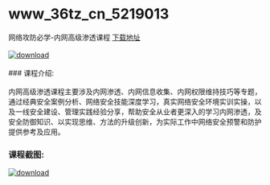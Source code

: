 # www_36tz_cn_5219013
网络攻防必学-内网高级渗透课程
[下载地址](http://www.36tz.cn/article/5219013 "下载地址")
<br/></br>[![download](http://36tz.cn/muke_img/2021_03_1-61-300x168.png "下载地址")](http://www.36tz.cn/article/5219013 "下载地址")
<br/></br>### 课程介绍:<br/></br>内网高级渗透课程主要涉及内网渗透、内网信息收集、内网权限维持技巧等专题，通过经典安全案例分析、网络安全技能深度学习，真实网络安全环境实训实操，以及一线安全建设、管理实践经验分享，帮助安全从业者更深入的学习内网渗透，及安全防御知识、以实现思维、方法的升级创新，为实际工作中网络安全预警和防护提供参考及应用。

### 课程截图:
[![download](http://36tz.cn/muke_img/2021_03_2-59.png "下载地址")](http://www.36tz.cn/article/5219013 "下载地址")
